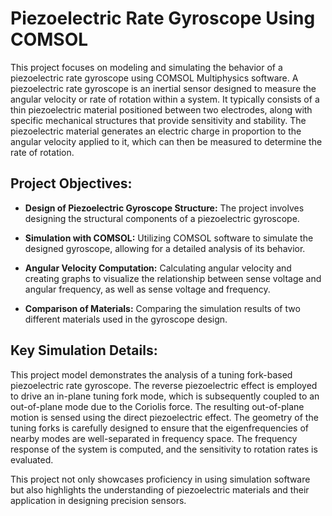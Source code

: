 # Piezoelectric Rate Gyroscope Using COMSOL

This project focuses on modeling and simulating the behavior of a piezoelectric rate gyroscope using COMSOL Multiphysics software. A piezoelectric rate gyroscope is an inertial sensor designed to measure the angular velocity or rate of rotation within a system. It typically consists of a thin piezoelectric material positioned between two electrodes, along with specific mechanical structures that provide sensitivity and stability. The piezoelectric material generates an electric charge in proportion to the angular velocity applied to it, which can then be measured to determine the rate of rotation.

## Project Objectives:

- **Design of Piezoelectric Gyroscope Structure:** The project involves designing the structural components of a piezoelectric gyroscope.

- **Simulation with COMSOL:** Utilizing COMSOL software to simulate the designed gyroscope, allowing for a detailed analysis of its behavior.

- **Angular Velocity Computation:** Calculating angular velocity and creating graphs to visualize the relationship between sense voltage and angular frequency, as well as sense voltage and frequency.

- **Comparison of Materials:** Comparing the simulation results of two different materials used in the gyroscope design.

## Key Simulation Details:

This project model demonstrates the analysis of a tuning fork-based piezoelectric rate gyroscope. The reverse piezoelectric effect is employed to drive an in-plane tuning fork mode, which is subsequently coupled to an out-of-plane mode due to the Coriolis force. The resulting out-of-plane motion is sensed using the direct piezoelectric effect. The geometry of the tuning forks is carefully designed to ensure that the eigenfrequencies of nearby modes are well-separated in frequency space. The frequency response of the system is computed, and the sensitivity to rotation rates is evaluated.

This project not only showcases proficiency in using simulation software but also highlights the understanding of piezoelectric materials and their application in designing precision sensors.
